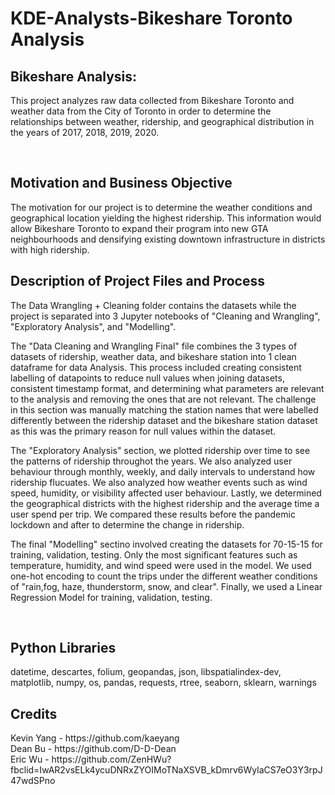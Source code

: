 # KDE-Analysts-Bikeshare Toronto Analysis

<h2>Bikeshare Analysis:</h2>

<p>
This project analyzes raw data collected from Bikeshare Toronto and weather data from the City of Toronto in order to determine the relationships between weather, ridership, and geographical distribution in the years of 2017, 2018, 2019, 2020.
</p>

<br>

<h2>Motivation and Business Objective</h2>

<p>
The motivation for our project is to determine the weather conditions and geographical location yielding the highest ridership. This information would allow Bikeshare Toronto to expand their program into new GTA neighbourhoods and densifying existing downtown infrastructure in districts with high ridership.

<br>
  
<h2>Description of Project Files and Process</h2>
The Data Wrangling + Cleaning folder contains the datasets while the project is separated into 3 Jupyter notebooks of "Cleaning and Wrangling", "Exploratory Analysis", and "Modelling".

The "Data Cleaning and Wrangling Final" file combines the 3 types of datasets of ridership, weather data, and bikeshare station into 1 clean dataframe for data Analysis. This process included creating consistent labelling of datapoints to reduce null values when joining datasets, consistent timestamp format, and determining what parameters are relevant to the analysis and removing the ones that are not relevant. The challenge in this section was manually matching the station names that were labelled differently between the ridership dataset and the bikeshare station dataset as this was the primary reason for null values within the dataset. 

The "Exploratory Analysis" section, we plotted ridership over time to see the patterns of ridership throughot the years. We also analyzed user behaviour through monthly, weekly, and daily intervals to understand how ridership flucuates. We also analyzed how weather events such as wind speed, humidity, or visibility affected user behaviour. Lastly, we determined the geographical districts with the highest ridership and the average time a user spend per trip. We compared these results before the pandemic lockdown and after to determine the change in ridership.

The final "Modelling" sectino involved creating the datasets for 70-15-15 for training, validation, testing. Only the most significant features such as temperature, humidity, and wind speed were used in the model. We used one-hot encoding to count the trips under the different weather conditions of "rain,fog, haze, thunderstorm, snow, and clear". Finally, we used a Linear Regression Model for training, validation, testing. 

<br>

<h2> Python Libraries </h2>
datetime, descartes, folium, geopandas, json, libspatialindex-dev, matplotlib, numpy, os, pandas, requests, rtree, seaborn, sklearn, warnings

<br>

<h2> Credits </h2>
Kevin Yang - https://github.com/kaeyang
<br>
Dean Bu - https://github.com/D-D-Dean
<br>
Eric Wu - https://github.com/ZenHWu?fbclid=IwAR2vsELk4ycuDNRxZYOIMoTNaXSVB_kDmrv6WylaCS7eO3Y3rpJ47wdSPno
